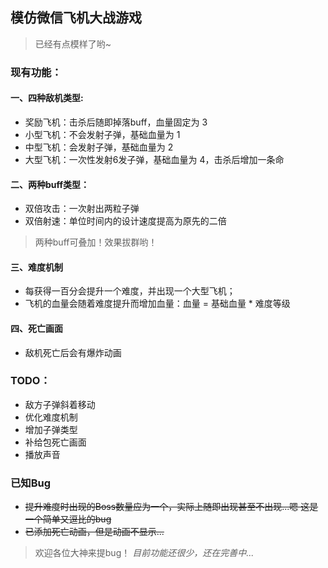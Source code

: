 ## 模仿微信飞机大战游戏

>已经有点模样了哟~

### 现有功能： ###
#### 一、四种敌机类型: ####
- 奖励飞机：击杀后随即掉落buff，血量固定为 3
- 小型飞机：不会发射子弹，基础血量为 1
- 中型飞机：会发射子弹，基础血量为 2
- 大型飞机：一次性发射6发子弹，基础血量为 4，击杀后增加一条命

#### 二、两种buff类型： ####
- 双倍攻击：一次射出两粒子弹
- 双倍射速：单位时间内的设计速度提高为原先的二倍
>两种buff可叠加！效果拔群哟！

#### 三、难度机制 ####
- 每获得一百分会提升一个难度，并出现一个大型飞机；
- 飞机的血量会随着难度提升而增加血量：血量 = 基础血量 * 难度等级

#### 四、死亡画面 ####
- 敌机死亡后会有爆炸动画

### TODO： ###
- 敌方子弹斜着移动
- 优化难度机制
- 增加子弹类型
- 补给包死亡画面
- 播放声音

### 已知Bug ###
- ~~提升难度时出现的Boss数量应为一个，实际上随即出现甚至不出现...嗯 这是一个简单又逗比的bug~~
- ~~已添加死亡动画，但是动画不显示...~~

>欢迎各位大神来提bug！
*目前功能还很少，还在完善中...*
